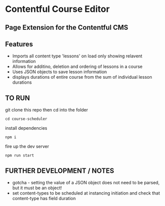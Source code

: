 # Contentful Course Editor
## Page Extension for the Contentful CMS

## Features

- Imports all content type 'lessons' on load only showing relavent information
- Allows for additino, deletion and ordering of lessons in a course 
- Uses JSON objects to save lesson information
- displays durations of entire course from the sum of individual lesson durations

## TO RUN

git clone this repo then cd into the folder
```
cd course-scheduler
```
install dependencies
```
npm i
```
fire up the dev server
```
npm run start
```

## FURTHER DEVELOPMENT / NOTES

- gotcha - setting the value of a JSON object does not need to be parsed, but it must be an object!
- set content-types to be scheduled at instancing initiation and check that content-type has field duration

